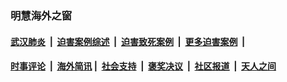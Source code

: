 
### 明慧海外之窗

####  [武汉肺炎](indexes/365.md?t=07102001) &nbsp;|&nbsp;  [迫害案例综述](indexes/328.md?t=07102001) &nbsp;|&nbsp; [迫害致死案例](indexes/277.md?t=07102001)  &nbsp;|&nbsp; [更多迫害案例](indexes/81.md?t=07102001)  &nbsp;|&nbsp; 
####  [时事评论](indexes/19.md?t=07102001) &nbsp;|&nbsp; [海外简讯](indexes/245.md?t=07102001)&nbsp;|&nbsp;  [社会支持](indexes/140.md?t=07102001) &nbsp;|&nbsp; [褒奖决议](indexes/282.md?t=07102001) &nbsp;|&nbsp; [社区报道](indexes/91.md?t=07102001)  &nbsp;|&nbsp; [天人之间](indexes/78.md?t=07102001) 

